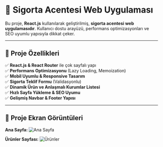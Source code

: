 # 🚀 Sigorta Acentesi Web Uygulaması

Bu proje, **React.js** kullanılarak geliştirilmiş, **sigorta acentesi web uygulamasıdır**. Kullanıcı dostu arayüzü, performans optimizasyonları ve SEO uyumlu yapısıyla dikkat çeker.

---

## 📌 Proje Özellikleri

✅ **React.js & React Router** ile çok sayfalı yapı  
✅ **Performans Optimizasyonu** (Lazy Loading, Memoization)  
✅ **Mobil Uyumlu & Responsive Tasarım**  
✅ **Sigorta Teklif Formu** (Validasyonlu)  
✅ **Dinamik Ürün ve Anlaşmalı Kurumlar Listesi**  
✅ **Hızlı Sayfa Yükleme & SEO Uyumu**  
✅ **Gelişmiş Navbar & Footer Yapısı**  

---

## 📸 Proje Ekran Görüntüleri

**Ana Sayfa:**
![Ana Sayfa](assets/images/homepage.png)

**Ürünler Sayfası:**
![Ürünler](assets/images/products.png)
